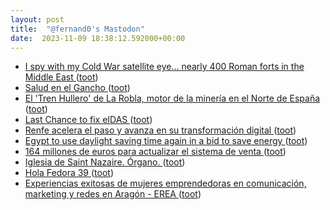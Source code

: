 ```yaml
---
layout: post
title:  "@fernand0's Mastodon"
date:  2023-11-09 18:38:12.592000+00:00
---
```

*  [I spy with my Cold War satellite eye... nearly 400 Roman forts in the Middle East ](https://arstechnica.com/science/2023/10/i-spy-with-my-cold-war-satellite-eye-nearly-400-roman-forts-in-the-middle-east) ([toot](https://mastodon.social/@fernand0/111382042547051989))
*  [Salud en el Gancho ](https://saludenelgancho.blogspot.com/2023/10/jornada-brecha-digital-en-el-barrio-de.htm) ([toot](https://mastodon.social/@fernand0/111381748532330600))
*  [El 'Tren Hullero' de La Robla, motor de la minería en el Norte de España ](https://www.diariodevalderrueda.es/texto-diario/mostrar/4362851/tren-hullero-robla-motor-mineria-norte-espan) ([toot](https://mastodon.social/@fernand0/111381454305556800))
*  [Last Chance to fix eIDAS ](https://last-chance-for-eidas.org) ([toot](https://mastodon.social/@fernand0/111381329501248427))
*  [Renfe acelera el paso y avanza en su transformación digital ](https://www.europapress.es/economia/noticia-renfe-acelera-paso-avanza-transformacion-digital-20231101101746.htm) ([toot](https://mastodon.social/@fernand0/111380966589286935))
*  [Egypt to use daylight saving time again in a bid to save energy ](https://www.reuters.com/world/africa/egypt-use-daylight-saving-time-again-bid-save-energy-2023-03-01) ([toot](https://mastodon.social/@fernand0/111380515156792405))
*  [164 millones de euros para actualizar el sistema de venta ](https://www.renfe.com/es/es/grupo-renfe/comunicacion/renfe-al-dia/sala-de-prensa/renfe-invierte-164-millones-euros-para-actualizar-modernizar-sistema-venta-reserva-billete) ([toot](https://mastodon.social/@fernand0/111380332263530921))
*  [Iglesia de Saint Nazaire. Órgano. ](https://www.flickr.com/photos/fernand0/53304660958) ([toot](https://mastodon.social/@fernand0/111380329124584689))
*  [Hola Fedora 39 ](https://mastodon.social/@fernand0/111380236518347212) ([toot](https://mastodon.social/@fernand0/111380236518347212))
*  [Experiencias exitosas de mujeres emprendedoras en comunicación, marketing y redes en Aragón - EREA ](https://erea.aragonemprende.com/jornadas-inspiradora/experiencias-mujeres-aragon-jaca) ([toot](https://mastodon.social/@fernand0/111380190216102142))
